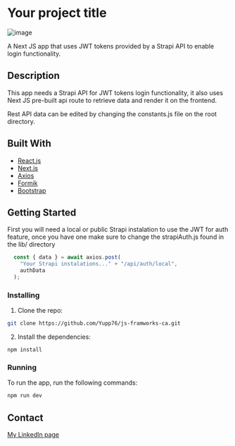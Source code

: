 # Your project title

![image](https://imgur.com/mIDz9c9.jpg)

A Next JS app that uses JWT tokens provided by a Strapi API to enable login functionality.

## Description

This app needs a Strapi API for JWT tokens login functionality, it also uses Next JS pre-built api route to retrieve data and render it on the frontend.

Rest API data can be edited by changing the constants.js file on the root directory.

## Built With

- [React.js](https://reactjs.org/)
- [Next.js](https://nextjs.org/)
- [Axios](https://axios-http.com/)
- [Formik](https://formik.org/)
- [Bootstrap](https://getbootstrap.com)

## Getting Started

First you will need a local or public Strapi instalation to use the JWT for auth feature, once you have one make sure to change the strapiAuth.js found in the lib/ directory

```js
  const { data } = await axios.post(
    "Your Strapi instalations..." + "/api/auth/local",
    authData
  );
```

### Installing

1. Clone the repo:

```bash
git clone https://github.com/Yupp76/js-framworks-ca.git
```

2. Install the dependencies:

```
npm install
```

### Running

To run the app, run the following commands:

```bash
npm run dev
```

## Contact

[My LinkedIn page](https://no.linkedin.com/in/jim-ree)

